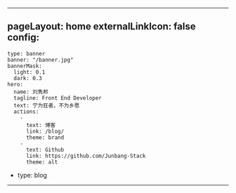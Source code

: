 <!--
---
pageLayout: home
externalLinkIcon: false
config:
  -
    type: hero
    full: true
    background: tint-plate
    hero:
      name: 刘隽邦
      tagline: 私人项目&笔记
      text: 大道契合 感智合一
      actions:
        -
          theme: brand
          text: 博客
          link: /blog/
        -
          theme: alt
          text: Github →
          link: https://github.com/Junbang-Stack
---
-->
---
pageLayout: home
externalLinkIcon: false
config:
  -
    type: banner
    banner: "/banner.jpg"
    bannerMask:
      light: 0.1
      dark: 0.3
    hero:
      name: 刘隽邦
      tagline: Front End Developer
      text: 宁为狂者，不为乡愿
      actions:
        -
          text: 博客
          link: /blog/
          theme: brand
        -
          text: Github
          link: https://github.com/Junbang-Stack
          theme: alt
   - 
     type: blog
---
